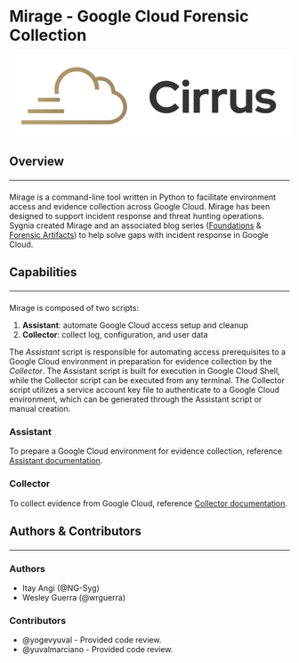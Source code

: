 # Mirage - Google Cloud Forensic Collection

![mirage_image](./mirage.png)

## Overview<hr>

Mirage is a command-line tool written in Python to facilitate environment access and evidence collection across
Google Cloud. Mirage has been designed to support incident response and threat hunting operations. Sygnia
created Mirage and an associated blog
series ([Foundations](https://blog.sygnia.co/incident-response-in-google-cloud-foundations)
& [Forensic Artifacts](https://blog.sygnia.co/incident-response-in-google-cloud-forensic-artifacts)) to help solve gaps
with incident response in Google Cloud.

## Capabilities<hr>

Mirage is composed of two scripts:

1. **Assistant**: automate Google Cloud access setup and cleanup
2. **Collector**: collect log, configuration, and user data

The *Assistant* script is responsible for automating access prerequisites to
a Google Cloud environment in preparation for evidence collection by the *Collector*. The Assistant script is
built for execution in Google Cloud Shell, while the Collector script can be executed from any terminal. The Collector
script utilizes a service account key file to authenticate to a Google Cloud environment, which can be generated through
the Assistant script or manual creation.

### Assistant

To prepare a Google Cloud environment for evidence collection,
reference [Assistant documentation](./Assistant/README.md).

### Collector

To collect evidence from Google Cloud, reference [Collector documentation](./Collectors/README.md).

## Authors & Contributors<hr>

### Authors

- Itay Angi (@NG-Syg)
- Wesley Guerra (@wrguerra)

### Contributors

- @yogevyuval - Provided code review.
- @yuvalmarciano - Provided code review.
